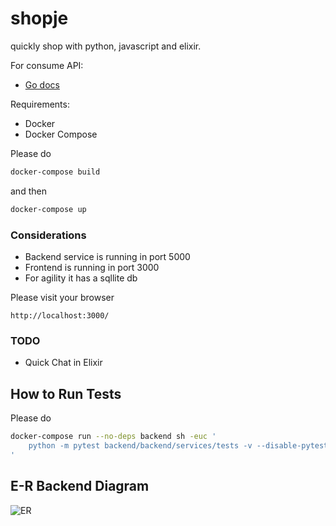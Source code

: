 # shopje
quickly shop with python, javascript and elixir.

For consume API:

* [Go docs](docs/api_docs.md)

Requirements:
* Docker
* Docker Compose

Please do
```bash
docker-compose build
```
and then
```bash
docker-compose up
```

### Considerations
- Backend service is running in port 5000
- Frontend is running in port 3000
- For agility it has a sqllite db

Please visit your browser 
```
http://localhost:3000/
```

### TODO
- Quick Chat in Elixir

## How to Run Tests
Please do
```bash
docker-compose run --no-deps backend sh -euc '
    python -m pytest backend/backend/services/tests -v --disable-pytest-warnings
'
```

## E-R Backend Diagram
![ER](../master/img/er.png)
